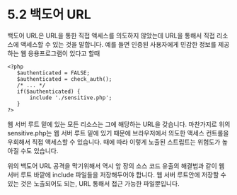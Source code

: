 # 5.2 백도어 URL
 백도어 URL은 URL을 통한 직접 액세스를 의도하지 않았는데 URL을 통해서 직접 리소스에 액세스할 수 있는 것을 말합니다. 예를 들면 인증된 사용자에게 민감한 정보를 제공하는 웹 응용프로그램이 있다고 할때
 ```
 <?php
    $authenticated = FALSE;
    $authenticated = check_auth();
    /* ... */
    if($authenticated) {
        include './sensitive.php';
    }
 ?>
 ```
 웹 서버 루트 밑에 있는 모든 리소스는 그에 해당하는 URL을 갖습니다. 마찬가지로 위의 sensitive.php는 웹 서버 루트 밑에 있기 때문에 브라우저에서 의도한 액세스 컨트롤을 우회해서 직접 액세스할 수 있습니다. 때에 따라 이렇게 노출된 스트립트는 위험도가 높아질 수도 있습니다.

 위의 백도어 URL 공격을 막기위해서 역시 앞 장의 소스 코드 유출의 해결법과 같이 웹 서버 루트 바깥에 include 파일들을 저장해두어야 합니다. 웹 서버 루트안에 저장할 수 있는 것은 노출되어도 되는, URL 통해서 접근 가능한 파일뿐입니다.